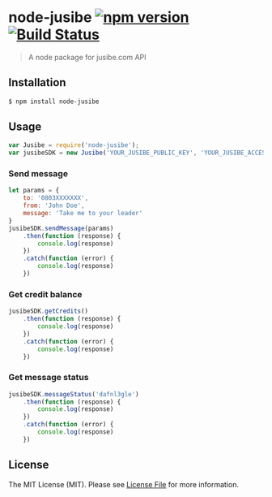 # node-jusibe [![npm version](https://badge.fury.io/js/node-jusibe.svg)](https://badge.fury.io/js/node-jusibe) [![Build Status](https://travis-ci.org/mrfoh/node-jusibe.svg?branch=master)](https://travis-ci.org/mrfoh/node-jusibe)

> A node package for jusibe.com API

## Installation

```sh
$ npm install node-jusibe
```

## Usage

```js
var Jusibe = require('node-jusibe');
var jusibeSDK = new Jusibe('YOUR_JUSIBE_PUBLIC_KEY', 'YOUR_JUSIBE_ACCESS_TOKEN')
```

### Send message
```js
let params = {
    to: '0803XXXXXXX',
    from: 'John Doe',
    message: 'Take me to your leader'
}
jusibeSDK.sendMessage(params)
    .then(function (response) {
        console.log(response)
    })
    .catch(function (error) {
        console.log(response)
    })
```

### Get credit balance
```js
jusibeSDK.getCredits()
    .then(function (response) {
        console.log(response)
    })
    .catch(function (error) {
        console.log(response)
    })
```

### Get message status
```js
jusibeSDK.messageStatus('dafnl3gle')
    .then(function (response) {
        console.log(response)
    })
    .catch(function (error) {
        console.log(response)
    })
```

## License

The MIT License (MIT). Please see [License File](LICENSE.md) for more information.